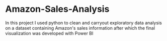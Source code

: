 # Amazon-Sales-Analysis
In this project I used python to clean and carryout exploratory data analysis on a dataset containing Amazon's sales information after which the final visualization was developed with Power BI
